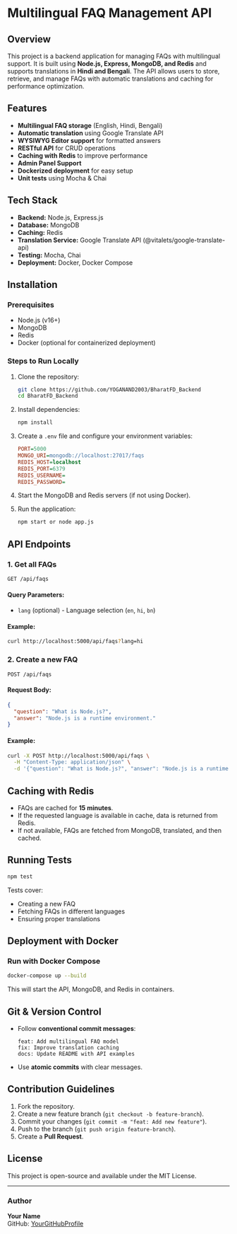 # Multilingual FAQ Management API

## Overview
This project is a backend application for managing FAQs with multilingual support. It is built using **Node.js, Express, MongoDB, and Redis** and supports translations in **Hindi and Bengali**. The API allows users to store, retrieve, and manage FAQs with automatic translations and caching for performance optimization.

## Features
- **Multilingual FAQ storage** (English, Hindi, Bengali)
- **Automatic translation** using Google Translate API
- **WYSIWYG Editor support** for formatted answers
- **RESTful API** for CRUD operations
- **Caching with Redis** to improve performance
- **Admin Panel Support**
- **Dockerized deployment** for easy setup
- **Unit tests** using Mocha & Chai

## Tech Stack
- **Backend:** Node.js, Express.js
- **Database:** MongoDB
- **Caching:** Redis
- **Translation Service:** Google Translate API (@vitalets/google-translate-api)
- **Testing:** Mocha, Chai
- **Deployment:** Docker, Docker Compose

## Installation

### Prerequisites
- Node.js (v16+)
- MongoDB
- Redis
- Docker (optional for containerized deployment)

### Steps to Run Locally
1. Clone the repository:
   ```sh
   git clone https://github.com/YOGANAND2003/BharatFD_Backend
   cd BharatFD_Backend
   ```

2. Install dependencies:
   ```sh
   npm install
   ```

3. Create a `.env` file and configure your environment variables:
   ```ini
   PORT=5000
   MONGO_URI=mongodb://localhost:27017/faqs
   REDIS_HOST=localhost
   REDIS_PORT=6379
   REDIS_USERNAME=
   REDIS_PASSWORD=
   ```

4. Start the MongoDB and Redis servers (if not using Docker).

5. Run the application:
   ```sh
   npm start or node app.js
   ```

## API Endpoints

### 1. Get all FAQs
```http
GET /api/faqs
```
#### Query Parameters:
- `lang` (optional) - Language selection (`en`, `hi`, `bn`)
#### Example:
```sh
curl http://localhost:5000/api/faqs?lang=hi
```

### 2. Create a new FAQ
```http
POST /api/faqs
```
#### Request Body:
```json
{
  "question": "What is Node.js?",
  "answer": "Node.js is a runtime environment."
}
```
#### Example:
```sh
curl -X POST http://localhost:5000/api/faqs \
  -H "Content-Type: application/json" \
  -d '{"question": "What is Node.js?", "answer": "Node.js is a runtime environment."}'
```

## Caching with Redis
- FAQs are cached for **15 minutes**.
- If the requested language is available in cache, data is returned from Redis.
- If not available, FAQs are fetched from MongoDB, translated, and then cached.

## Running Tests
```sh
npm test
```
Tests cover:
- Creating a new FAQ
- Fetching FAQs in different languages
- Ensuring proper translations

## Deployment with Docker

### Run with Docker Compose
```sh
docker-compose up --build
```
This will start the API, MongoDB, and Redis in containers.

## Git & Version Control
- Follow **conventional commit messages**:
  ```
  feat: Add multilingual FAQ model
  fix: Improve translation caching
  docs: Update README with API examples
  ```
- Use **atomic commits** with clear messages.

## Contribution Guidelines
1. Fork the repository.
2. Create a new feature branch (`git checkout -b feature-branch`).
3. Commit your changes (`git commit -m "feat: Add new feature"`).
4. Push to the branch (`git push origin feature-branch`).
5. Create a **Pull Request**.

## License
This project is open-source and available under the MIT License.

---

### Author
**Your Name**  
GitHub: [YourGitHubProfile](https://github.com/YOGANAND2003)

